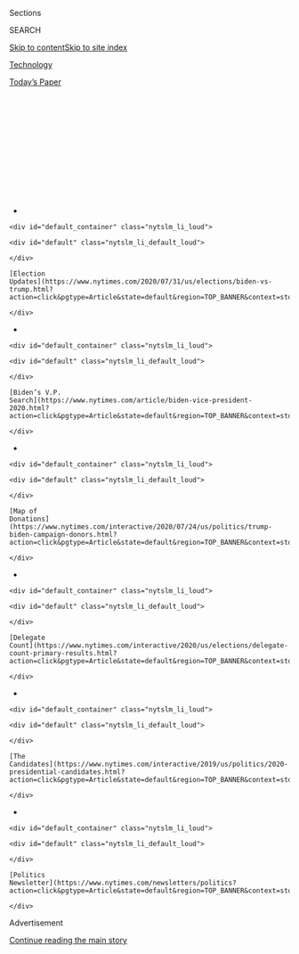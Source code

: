 <div id="app">

<div>

<div>

<div>

<div class="NYTAppHideMasthead css-1q2w90k e1suatyy0">

<div class="section css-ui9rw0 e1suatyy2">

<div class="css-eph4ug er09x8g0">

<div class="css-6n7j50">

</div>

<span class="css-1dv1kvn">Sections</span>

<div class="css-10488qs">

<span class="css-1dv1kvn">SEARCH</span>

</div>

[Skip to content](#site-content)[Skip to site
index](#site-index)

</div>

<div id="masthead-section-label" class="css-1wr3we4 eaxe0e00">

[Technology](https://www.nytimes.com/section/technology)

</div>

<div class="css-10698na e1huz5gh0">

</div>

</div>

<div id="masthead-bar-one" class="section hasLinks css-15hmgas e1csuq9d3">

<div class="css-uqyvli e1csuq9d0">

</div>

<div class="css-1uqjmks e1csuq9d1">

</div>

<div class="css-9e9ivx">

[](https://myaccount.nytimes.com/auth/login?response_type=cookie&client_id=vi)

</div>

<div class="css-1bvtpon e1csuq9d2">

[Today’s
Paper](https://www.nytimes.com/section/todayspaper)

</div>

</div>

</div>

</div>

<div data-aria-hidden="false">

<div id="site-content" data-role="main">

<div>

<div class="css-1aor85t" style="opacity:0.000000001;z-index:-1;visibility:hidden">

<div class="css-1hqnpie">

<div class="css-epjblv">

<span class="css-17xtcya">[Technology](/section/technology)</span><span class="css-x15j1o">|</span><span class="css-fwqvlz">‘PizzaGate’
Conspiracy Theory Thrives Anew in the TikTok
Era</span>

</div>

<div class="css-k008qs">

<div class="css-1iwv8en">

<span class="css-18z7m18"></span>

<div>

</div>

</div>

<span class="css-1n6z4y"></span>

<div class="css-1705lsu">

<div class="css-4xjgmj">

<div class="css-4skfbu" data-role="toolbar" data-aria-label="Social Media Share buttons, Save button, and Comments Panel with current comment count" data-testid="share-tools">

  - 
  - 
  - 
  - 
    
    <div class="css-6n7j50">
    
    </div>

  - 

</div>

</div>

</div>

</div>

</div>

</div>

<div id="NYT_TOP_BANNER_REGION" class="css-13pd83m">

<div>

<div id="styln-elections-notifications-menu" class="section interactive-content interactive-size-medium css-1edisqu">

<div class="css-17ih8de interactive-body">

<div class="nytslm_innerContainer" data-aria-live="polite">

<div class="nytslm_title">

</div>

  - 
    
    <div id="default_container" class="nytslm_li_loud">
    
    <div id="default" class="nytslm_li_default_loud">
    
    </div>
    
    [Election
    Updates](https://www.nytimes.com/2020/07/31/us/elections/biden-vs-trump.html?action=click&pgtype=Article&state=default&region=TOP_BANNER&context=storylines_menu)
    
    </div>

  - 
    
    <div id="default_container" class="nytslm_li_loud">
    
    <div id="default" class="nytslm_li_default_loud">
    
    </div>
    
    [Biden’s V.P.
    Search](https://www.nytimes.com/article/biden-vice-president-2020.html?action=click&pgtype=Article&state=default&region=TOP_BANNER&context=storylines_menu)
    
    </div>

  - 
    
    <div id="default_container" class="nytslm_li_loud">
    
    <div id="default" class="nytslm_li_default_loud">
    
    </div>
    
    [Map of
    Donations](https://www.nytimes.com/interactive/2020/07/24/us/politics/trump-biden-campaign-donors.html?action=click&pgtype=Article&state=default&region=TOP_BANNER&context=storylines_menu)
    
    </div>

  - 
    
    <div id="default_container" class="nytslm_li_loud">
    
    <div id="default" class="nytslm_li_default_loud">
    
    </div>
    
    [Delegate
    Count](https://www.nytimes.com/interactive/2020/us/elections/delegate-count-primary-results.html?action=click&pgtype=Article&state=default&region=TOP_BANNER&context=storylines_menu)
    
    </div>

  - 
    
    <div id="default_container" class="nytslm_li_loud">
    
    <div id="default" class="nytslm_li_default_loud">
    
    </div>
    
    [The
    Candidates](https://www.nytimes.com/interactive/2019/us/politics/2020-presidential-candidates.html?action=click&pgtype=Article&state=default&region=TOP_BANNER&context=storylines_menu)
    
    </div>

  - 
    
    <div id="default_container" class="nytslm_li_loud">
    
    <div id="default" class="nytslm_li_default_loud">
    
    </div>
    
    [Politics
    Newsletter](https://www.nytimes.com/newsletters/politics?action=click&pgtype=Article&state=default&region=TOP_BANNER&context=storylines_menu)
    
    </div>

</div>

</div>

</div>

</div>

</div>

<div id="top-wrapper" class="css-1sy8kpn">

<div id="top-slug" class="css-l9onyx">

Advertisement

</div>

[Continue reading the main
story](#after-top)

<div class="ad top-wrapper" style="text-align:center;height:100%;display:block;min-height:250px">

<div id="top" class="place-ad" data-position="top" data-size-key="top">

</div>

</div>

<div id="after-top">

</div>

</div>

<div>

<div id="sponsor-wrapper" class="css-1hyfx7x">

<div id="sponsor-slug" class="css-19vbshk">

Supported by

</div>

[Continue reading the main
story](#after-sponsor)

<div id="sponsor" class="ad sponsor-wrapper" style="text-align:center;height:100%;display:block">

</div>

<div id="after-sponsor">

</div>

</div>

<div class="css-186x18t">

</div>

<div class="css-ls6wgr ehdk2mb0">

# ‘PizzaGate’ Conspiracy Theory Thrives Anew in the TikTok Era

</div>

The false theory targeting Democrats, now fueled by QAnon and teenagers
on TikTok, is entangling new targets like Justin Bieber.

<div class="css-79elbk" data-testid="photoviewer-wrapper">

<div class="css-z3e15g" data-testid="photoviewer-wrapper-hidden">

</div>

<div class="css-1a48zt4 ehw59r15" data-testid="photoviewer-children">

![<span class="css-16f3y1r e13ogyst0" data-aria-hidden="true">Hateful
comments have surged on the social media pages of Comet Ping Pong, a
pizza parlor in Washington that is at the center of the debunked
PizzaGate conspiracy
theory.</span><span class="css-cnj6d5 e1z0qqy90" itemprop="copyrightHolder"><span class="css-1ly73wi e1tej78p0">Credit...</span><span><span>Justin
T. Gellerson for The New York
Times</span></span></span>](https://static01.nyt.com/images/2020/06/28/business/28pizzagate-print10/28pizzagate-print10-articleLarge-v3.jpg?quality=75&auto=webp&disable=upscale)

</div>

</div>

<div class="css-18e8msd">

<div class="css-pdw9fk epjyd6m0">

<div class="css-1txwxcy ey68jwv0" data-aria-hidden="true">

[![Cecilia
Kang](https://static01.nyt.com/images/2019/01/29/multimedia/author-cecilia-kang/author-cecilia-kang-thumbLarge.png
"Cecilia Kang")](https://www.nytimes.com/by/cecilia-kang)[![Sheera
Frenkel](https://static01.nyt.com/images/2018/06/14/multimedia/author-sheera-frenkel/author-sheera-frenkel-thumbLarge.png
"Sheera Frenkel")](https://www.nytimes.com/by/sheera-frenkel)

</div>

<div class="css-1baulvz">

By [<span class="css-1baulvz" itemprop="name">Cecilia
Kang</span>](https://www.nytimes.com/by/cecilia-kang) and
[<span class="css-1baulvz last-byline" itemprop="name">Sheera
Frenkel</span>](https://www.nytimes.com/by/sheera-frenkel)

</div>

</div>

  - 
    
    <div class="css-ld3wwf e16638kd2">
    
    Published June 27, 2020Updated July 14,
    2020
    
    </div>

  - 
    
    <div class="css-4xjgmj">
    
    <div class="css-pvvomx" data-role="toolbar" data-aria-label="Social Media Share buttons, Save button, and Comments Panel with current comment count" data-testid="share-tools">
    
      - 
      - 
      - 
      - 
        
        <div class="css-6n7j50">
        
        </div>
    
      - 
    
    </div>
    
    </div>

</div>

</div>

<div class="section meteredContent css-1r7ky0e" name="articleBody" itemprop="articleBody">

<div class="css-1fanzo5 StoryBodyCompanionColumn">

<div class="css-53u6y8">

WASHINGTON — Four minutes into a video that was posted on Instagram last
month, Justin Bieber leaned into the camera and adjusted the front of
his black knit beanie. For some of his 130 million followers, it was a
signal.

In the video, someone had posted a comment asking Mr. Bieber to touch
his hat if he had been a victim of a child-trafficking ring known [as
PizzaGate](https://www.nytimes.com/search?query=Pizzagate). Thousands of
comments were flooding in, and there was no evidence that Mr. Bieber had
seen that message. But the pop star’s innocuous gesture set off a flurry
of online activity, which highlighted the resurgence of one of social
media’s early conspiracy theories.

Viewers quickly uploaded hundreds of videos online analyzing Mr.
Bieber’s action. The videos were translated into Spanish, Portuguese
and other languages, amassing millions of views. Fans then left
thousands of comments on Mr. Bieber’s social media posts asking him if
he was safe. Within days, searches for “Justin and PizzaGate” soared on
Google, and the hashtag \#savebieber started trending.

Four years ago, ahead of the 2016 presidential election, the baseless
notion that Hillary Clinton and Democratic elites were running a child
sex-trafficking ring out of a Washington pizzeria [spread across the
internet](https://www.nytimes.com/2016/11/21/technology/fact-check-this-pizzeria-is-not-a-child-trafficking-site.html?searchResultPosition=11),
illustrating how a crackpot idea with no truth to it could blossom on
social media — and how dangerous it could be. In December 2016, a
[vigilante gunman showed
up](https://www.nytimes.com/2016/12/05/business/media/comet-ping-pong-pizza-shooting-fake-news-consequences.html?searchResultPosition=12)
at the restaurant with an assault rifle and opened fire into a closet.

</div>

</div>

<div class="css-1fanzo5 StoryBodyCompanionColumn">

<div class="css-53u6y8">

In the years afterward, Facebook, Twitter and YouTube managed to largely
suppress PizzaGate. But now, just months before the next presidential
election, the conspiracy theory is making a comeback on these platforms
— and on [new ones such as
TikTok](https://www.nytimes.com/2020/06/03/technology/tiktok-is-the-future.html)
— underlining the limits of their efforts to stamp out dangerous speech
online and how little has changed despite rising public frustration.

</div>

</div>

<div class="css-79elbk" data-testid="photoviewer-wrapper">

<div class="css-z3e15g" data-testid="photoviewer-wrapper-hidden">

</div>

<div class="css-1a48zt4 ehw59r15" data-testid="photoviewer-children">

![<span class="css-16f3y1r e13ogyst0" data-aria-hidden="true">In a
recent video on Instagram, Justin Bieber touched his beanie. Some
PizzaGate believers said the action was evidence that he had been a
victim of sex
trafficking.</span>](https://static01.nyt.com/images/2020/06/28/business/28pizzagate-instagram/00pizzagate-instagram-articleLarge.jpg?quality=75&auto=webp&disable=upscale)

</div>

</div>

<div class="css-1fanzo5 StoryBodyCompanionColumn">

<div class="css-53u6y8">

This time, PizzaGate is being fueled by a younger generation that is
active on TikTok, which was in its infancy four years ago, as well as on
other social media platforms. The conspiracy group
[QAnon](https://www.nytimes.com/2020/07/14/us/politics/qanon-politicians-candidates.html)
is also promoting PizzaGate in private Facebook groups and creating
easy-to-share memes on it.

Driven by these new elements, the theory has morphed. PizzaGate no
longer focuses on Mrs. Clinton and has taken on less of a political
bent. Its new targets and victims are a broader assortment of powerful
businesspeople, politicians and celebrities, including Mr. Bieber, [Bill
Gates](https://www.nytimes.com/2020/04/17/technology/bill-gates-virus-conspiracy-theories.html),
Ellen DeGeneres, Oprah Winfrey and Chrissy Teigen, who are lumped
together as part of the global elite. For groups like QAnon, PizzaGate
has become a convenient way to foment discontent.

The theory has also gone global. While it previously found traction
mainly in the United States, videos and posts about it have racked up
millions of views in Italy, Brazil and Turkey.

</div>

</div>

<div class="css-1fanzo5 StoryBodyCompanionColumn">

<div class="css-53u6y8">

“PizzaGate never went away because it encompasses very potent forces,”
including children’s safety and the power of elites, said Alice Marwick,
a disinformation expert at the University of North Carolina at Chapel
Hill. “But now there is so much scaffolding from people who have
researched it, it wasn’t hard for others to pick up from
there.”

<div id="NYT_MAIN_CONTENT_1_REGION" class="css-9tf9ac">

<div>

<div id="styln-nfldraft-updates-block" class="section interactive-content interactive-size-medium css-1ftcdic">

<div class="css-17ih8de interactive-body">

<div id="styln-briefing-block" data-asset-id="">

<div class="briefing-block-header-section">

# [Latest Updates: 2020 Election](https://www.nytimes.com/2020/07/31/us/elections/biden-vs-trump.html?action=click&pgtype=Article&state=default&region=MAIN_CONTENT_1&context=storylines_live_updates)

<div class="briefing-block-ts">

Updated 2020-08-01T01:26:45.732Z

</div>

</div>

  - [Kamala Harris, a top vice-presidential contender, confronts double
    standards.](https://www.nytimes.com/2020/07/31/us/elections/biden-vs-trump.html?action=click&pgtype=Article&state=default&region=MAIN_CONTENT_1&context=storylines_live_updates#link-29fdff45)
  - [Karen Bass and Susan Rice are rising on Biden’s vice-presidential
    shortlist.](https://www.nytimes.com/2020/07/31/us/elections/biden-vs-trump.html?action=click&pgtype=Article&state=default&region=MAIN_CONTENT_1&context=storylines_live_updates#link-13ec3d9c)
  - [Trump says Russian bounties to kill U.S. troops ‘never took
    place.’](https://www.nytimes.com/2020/07/31/us/elections/biden-vs-trump.html?action=click&pgtype=Article&state=default&region=MAIN_CONTENT_1&context=storylines_live_updates#link-49e9a016)

<div class="briefing-block-footer">

<div class="briefing-block-footer-meta">

[See more
updates](https://www.nytimes.com/2020/07/31/us/elections/biden-vs-trump.html?action=click&pgtype=Article&state=default&region=MAIN_CONTENT_1&context=storylines_live_updates)

</div>

</div>

</div>

</div>

</div>

</div>

</div>

PizzaGate is reaching a level that nearly exceeds its 2016 fever pitch,
according to an analysis by The New York Times. TikTok posts with the
\#PizzaGate hashtag have been viewed more than 82 million times in
recent months. Google searches for PizzaGate have skyrocketed.

In the first week of June, comments, likes and shares of PizzaGate also
spiked to more than 800,000 on Facebook and nearly 600,000 on Instagram,
according to data from CrowdTangle, a Facebook-owned tool for analyzing
social interactions. That compares with 512,000 interactions on Facebook
and 93,000 on Instagram during the first week of December 2016. From the
start of 2017 through January this year, the average number of weekly
PizzaGate mentions, likes and shares on Facebook and Instagram was under
20,000, according to The Times’s
analysis.  

</div>

</div>

<div style="max-width:100%;margin:0 auto">

<div class="css-17dprlf" data-id="100000007206747" data-slug="pizzagate-search-trend" style="max-width:600px">

</div>

</div>

<div class="css-1fanzo5 StoryBodyCompanionColumn">

<div class="css-53u6y8">

The conspiracy has regained momentum even as its original targets — Mrs.
Clinton, her top aides and [a Washington pizzeria, Comet Ping
Pong](https://www.nytimes.com/2016/11/21/technology/fact-check-this-pizzeria-is-not-a-child-trafficking-site.html)
— are still dealing with the fallout.

Hateful comments have recently surged on the Facebook page and Yelp and
Google review pages for Comet Ping Pong, where the child trafficking
supposedly happened. The pizzeria’s owner, James Alefantis, said he had
received fresh death threats that caused the Federal Bureau of
Investigation to open a new investigation two months ago. The F.B.I.
said Friday that it could not confirm the existence of an investigation.

“There are no real options for someone like me. I don’t have the names
or numbers for people to call at Google or TikTok,” Mr. Alefantis said.
“But I don’t want to be that person who lives their life in fear.”

</div>

</div>

<div class="css-1fanzo5 StoryBodyCompanionColumn">

<div class="css-53u6y8">

Representatives for Mr. Bieber didn’t respond to requests for comment.

PizzaGate was born in 2016 in online forums like 4chan and Reddit, where
right-wing users and supporters of Donald J. Trump pored over hacked
emails from [John D.
Podesta](https://www.google.com/search?q=john+podesta+nytimes&rlz=1C5GCEA_enUS903US903&oq=john+podesta+nytimes&aqs=chrome..69i57j33l2.2235j0j4&sourceid=chrome&ie=UTF-8),
Mrs. Clinton’s senior campaign adviser, looking for evidence of
wrongdoing. Some emails referring to Mr. Podesta’s dinner plans
mentioned pizza. A 4chan participant then connected the phrase “cheese
pizza” to pedophiles, who on chat boards use the initials “c.p.” to
denote child pornography.

Mr. Alefantis, who is friends with Mr. Podesta’s brother, Tony, was
mentioned in several of the emails. That led internet users to connect
his pizza parlor to their conspiracy.

The theory soon appeared in bogus publications like The Vigilant Citizen
and The New Nationalist on Facebook and Instagram. On Twitter and
YouTube, other users amplified the content.

Fact checkers debunked the idea. But weeks after the November 2016
election, Edgar M. Welch, 32, a North Carolina resident, drove six hours
to Comet Ping Pong to free what he believed were enslaved children. He
shot several rounds from a military-style assault rifle into a locked
closet door of the pizzeria and eventually surrendered to the police. In
2017, he was [sentenced to four
years](https://www.nytimes.com/2017/06/22/us/pizzagate-attack-sentence.html)
in
prison.

</div>

</div>

<div class="css-79elbk" data-testid="photoviewer-wrapper">

<div class="css-z3e15g" data-testid="photoviewer-wrapper-hidden">

</div>

<div class="css-1a48zt4 ehw59r15" data-testid="photoviewer-children">

<div class="css-1xdhyk6 erfvjey0">

<span class="css-1ly73wi e1tej78p0">Image</span>

<div class="css-zjzyr8">

<div data-testid="lazyimage-container" style="height:257.77777777777777px">

</div>

</div>

</div>

<span class="css-16f3y1r e13ogyst0" data-aria-hidden="true">Police
vehicles outside Comet Ping Pong after a gunman who believed PizzaGate
entered the restaurant in late
2016.</span><span class="css-cnj6d5 e1z0qqy90" itemprop="copyrightHolder"><span class="css-1ly73wi e1tej78p0">Credit...</span><span>Jim
Lo Scalzo/European Pressphoto Agency</span></span>

</div>

</div>

<div class="css-1fanzo5 StoryBodyCompanionColumn">

<div class="css-53u6y8">

Soon after, YouTube, Twitter and Facebook suspended the accounts of
users who had pushed PizzaGate and took down hundreds of related posts.

To keep PizzaGate tamped down, the social media companies took other
steps. Facebook made it impossible to search for hashtags such as
\#pizzagateisreal. On YouTube, searching for \#pizzagate brought up a
label that explained the term was part of a false conspiracy. Twitter
also stopped \#pizzagate from surfacing in its trending topics in the
United States.

</div>

</div>

<div class="css-1fanzo5 StoryBodyCompanionColumn">

<div class="css-53u6y8">

But starting in April, a confluence of factors renewed interest.

A documentary promoting PizzaGate, “Out of Shadows,” made by a former
Hollywood stuntman, was released on YouTube that month and passed around
the QAnon community. In May, the idea that Mr. Bieber was connected to
the conspiracy surfaced. Teenagers on TikTok began promoting both, as
reported earlier by [The Daily
Beast](https://www.thedailybeast.com/tiktok-teens-are-obsessed-with-pizzagate).

A week ago, Rachel McNear, 20, watched “Out of Shadows,” which has
garnered 15 million views on YouTube. She then turned to Twitter, where
she came across Mr. Bieber’s supposed association with PizzaGate. After
reading more on Instagram, YouTube and Facebook, she created a
one-minute description of her research on the topic and posted it to
TikTok on Monday.

“The mainstream media uses words like conspiracy theory and how it is
debunked but I’m seeing the research,” Ms. McNear, of Timonium, Md.,
said in an interview.

Her video was taken down on Wednesday when TikTok removed the
\#PizzaGate hashtag and all content searchable with the term. A TikTok
spokeswoman said such content violated its guidelines.

That same day, Facebook also expunged PizzaGate-related comments under
Comet Ping Pong’s page after a call from The Times.

YouTube said it had long demoted PizzaGate-related videos and removes
them from its recommendation engine, including “Out of Shadows.” Twitter
said it constantly eliminates PizzaGate posts and had updated its child
sexual-exploitation policy to prevent harm from the conspiracy. Facebook
said it had created new policies, teams and tools to prevent falsehoods
like PizzaGate from spreading.

Teenagers and young adults, many of whom are just forming political
beliefs, are particularly susceptible to PizzaGate, said Travis View, a
researcher and host of the “QAnon Anonymous” podcast, which examines
conspiracy theories. They are drawn to celebrity photos on tabloid sites
and Hollywood blogs to uncover PizzaGate’s supposed secret symbols and
clues, he said. Even a triangle — which can signify a slice of pizza —
can be taken as proof that a celebrity is part of a secret elite cabal.

</div>

</div>

<div class="css-1fanzo5 StoryBodyCompanionColumn">

<div class="css-53u6y8">

“It all becomes a game, and people are drawn in because it feels
participatory,” Mr. View
said.

</div>

</div>

<div class="css-79elbk" data-testid="photoviewer-wrapper">

<div class="css-z3e15g" data-testid="photoviewer-wrapper-hidden">

</div>

<div class="css-1a48zt4 ehw59r15" data-testid="photoviewer-children">

<div class="css-1xdhyk6 erfvjey0">

<span class="css-1ly73wi e1tej78p0">Image</span>

<div class="css-zjzyr8">

<div data-testid="lazyimage-container" style="height:515.5555555555555px">

</div>

</div>

</div>

<span class="css-16f3y1r e13ogyst0" data-aria-hidden="true">“It just
doesn’t go away,” said Tony Podesta, a former Democratic lobbyist who
was targeted by PizzaGate believers in
2016.</span><span class="css-cnj6d5 e1z0qqy90" itemprop="copyrightHolder"><span class="css-1ly73wi e1tej78p0">Credit...</span><span>Justin
T. Gellerson for The New York Times</span></span>

</div>

</div>

<div class="css-1fanzo5 StoryBodyCompanionColumn">

<div class="css-53u6y8">

For Tony Podesta, John Podesta’s brother, PizzaGate’s revival has opened
up old wounds. He had dealt with trolling from conspiracy believers in
2016. Recently, he got a voice mail message from an anonymous caller
saying, “Your pizza is ready.”

“It just doesn’t go away,” Mr. Podesta said. “They are always three
steps ahead of the sheriff.”

Cecilia Kang reported from Washington, and Sheera Frenkel from Oakland,
Calif.

</div>

</div>

<div>

</div>

</div>

<div>

</div>

<div>

</div>

<div id="NYT_BELOW_MAIN_CONTENT_REGION">

<div>

<div id="STLYN_guide_v1_STYLN_guide_a" class="section css-l08pwh interactive-content interactive-size-medium">

<div class="css-17ih8de interactive-body">

<div class="g-story g-freebird g-max-limit" data-preview-slug="styln-scroll-guide">

</div>

<div id="g-electionguide-id" class="g-electionguide">

<div class="g-electionguide-container">

<div class="g-electionguide-wrapper">

<div class="g-electionguide-logo">

</div>

# Our 2020 Election Guide

Updated July 31, 2020

  - 
    
    -----
    
    ## The Latest
    
      - President Trump’s assault on the Postal Service is intersecting
        with his attacks on mail-in voting. [Voting rights groups say it
        is a recipe for
        disaster.](https://www.nytimes.com/2020/07/31/us/politics/trump-usps-mail-delays.html?action=click&pgtype=Article&state=default&region=BELOW_MAIN_CONTENT&context=storylines_guide)

  - 
    
    -----
    
    ## Biden’s V.P. Search
    
      - [Here are 13
        women](https://www.nytimes.com/article/biden-vice-president-2020.html?action=click&pgtype=Article&state=default&region=BELOW_MAIN_CONTENT&context=storylines_guide)
        who have been under consideration to be Joe Biden’s running
        mate, and why each might be chosen — and might not be.

  - 
    
    -----
    
    ## Keep Up With Our Coverage
    
      - Get an
        [email](https://www.nytimes.com/newsletters/politics?action=click&pgtype=Article&state=default&region=BELOW_MAIN_CONTENT&context=storylines_guide)
        recapping the day’s news
    
    <!-- end list -->
    
      - Download our mobile app on
        [iOS](https://apps.apple.com/us/app/nytimes/id284862083?ls=1&mat_click_id=5c79ae7455014fd1bd66b5610c05b8f2-20191112-16948&referrer=mat_click_id%3D5c79ae7455014fd1bd66b5610c05b8f2-20191112-16948%26link_click_id%3D722930677036718082)
        and
        [Android](http://a.localytics.com/android?id=com.nytimes.android&referrer=utm_source%3Dother_nyt_mobile_web%26utm_medium%3DWeb%2520page%26utm_term%3DGeneral%2520Mobile%2520Page%26utm_campaign%3DNYT%2520Mobile%2520General%2520Page)
        and turn on Breaking News and Politics alerts

</div>

</div>

</div>

</div>

</div>

</div>

</div>

<div>

</div>

<div>

<div id="bottom-wrapper" class="css-1ede5it">

<div id="bottom-slug" class="css-l9onyx">

Advertisement

</div>

[Continue reading the main
story](#after-bottom)

<div id="bottom" class="ad bottom-wrapper" style="text-align:center;height:100%;display:block;min-height:90px">

</div>

<div id="after-bottom">

</div>

</div>

</div>

</div>

</div>

## Site Index

<div>

</div>

## Site Information Navigation

  - [© <span>2020</span> <span>The New York Times
    Company</span>](https://help.nytimes.com/hc/en-us/articles/115014792127-Copyright-notice)

<!-- end list -->

  - [NYTCo](https://www.nytco.com/)
  - [Contact
    Us](https://help.nytimes.com/hc/en-us/articles/115015385887-Contact-Us)
  - [Work with us](https://www.nytco.com/careers/)
  - [Advertise](https://nytmediakit.com/)
  - [T Brand Studio](http://www.tbrandstudio.com/)
  - [Your Ad
    Choices](https://www.nytimes.com/privacy/cookie-policy#how-do-i-manage-trackers)
  - [Privacy](https://www.nytimes.com/privacy)
  - [Terms of
    Service](https://help.nytimes.com/hc/en-us/articles/115014893428-Terms-of-service)
  - [Terms of
    Sale](https://help.nytimes.com/hc/en-us/articles/115014893968-Terms-of-sale)
  - [Site
    Map](https://spiderbites.nytimes.com)
  - [Help](https://help.nytimes.com/hc/en-us)
  - [Subscriptions](https://www.nytimes.com/subscription?campaignId=37WXW)

</div>

</div>

</div>

</div>
